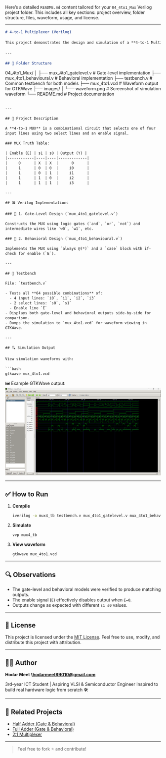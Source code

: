 Here’s a detailed `README.md` content tailored for your `04_4to1_Mux` Verilog project folder. This includes all key sections: project overview, folder structure, files, waveform, usage, and license.

---

```markdown
# 4-to-1 Multiplexer (Verilog)

This project demonstrates the design and simulation of a **4-to-1 Multiplexer (MUX)** using **Verilog HDL**. It includes both **Gate-Level Modeling** and **Behavioral Modeling**. The output of each implementation is verified using a common testbench, and simulation results are visualized via **GTKWave**.

---

## 📁 Folder Structure

```

04\_4to1\_Mux/
│
├── mux\_4to1\_gatelevel.v       # Gate-level implementation
├── mux\_4to1\_behavioural.v     # Behavioral implementation
├── testbench.v                # Common testbench for both models
├── mux\_4to1.vcd               # Waveform output for GTKWave
├── images/
│   └── waveform.png           # Screenshot of simulation waveform
└── README.md                  # Project documentation

````

---

## 🧠 Project Description

A **4-to-1 MUX** is a combinational circuit that selects one of four input lines using two select lines and an enable signal.

### MUX Truth Table:

| Enable (E) | s1 | s0 | Output (Y) |
|------------|----|----|-------------|
|     0      | X  | X  |      0      |
|     1      | 0  | 0  |     i0      |
|     1      | 0  | 1  |     i1      |
|     1      | 1  | 0  |     i2      |
|     1      | 1  | 1  |     i3      |

---

## 🛠️ Verilog Implementations

### 🔹 1. Gate-Level Design (`mux_4to1_gatelevel.v`)

Constructs the MUX using logic gates (`and`, `or`, `not`) and intermediate wires like `w0`, `w1`, etc.

### 🔹 2. Behavioral Design (`mux_4to1_behavioural.v`)

Implements the MUX using `always @(*)` and a `case` block with if-check for enable (`E`).

---

## 🧪 Testbench

File: `testbench.v`

- Tests all **64 possible combinations** of:
  - 4 input lines: `i0`, `i1`, `i2`, `i3`
  - 2 select lines: `s0`, `s1`
  - Enable line `E`
- Displays both gate-level and behavioral outputs side-by-side for comparison.
- Dumps the simulation to `mux_4to1.vcd` for waveform viewing in GTKWave.

---

## 🔍 Simulation Output

View simulation waveforms with:

```bash
gtkwave mux_4to1.vcd
````

🖼️ Example GTKWave output:
![Waveform Screenshot](images/waveform.png)

---

## ✅ How to Run

1. **Compile**

   ```bash
   iverilog -o mux4_tb testbench.v mux_4to1_gatelevel.v mux_4to1_behavioural.v
   ```

2. **Simulate**

   ```bash
   vvp mux4_tb
   ```

3. **View waveform**

   ```bash
   gtkwave mux_4to1.vcd
   ```

---

## 🔍 Observations

* The gate-level and behavioral models were verified to produce matching outputs.
* The enable signal (`E`) effectively disables output when `E=0`.
* Outputs change as expected with different `s1 s0` values.

---

## 📜 License

This project is licensed under the [MIT License](https://opensource.org/licenses/MIT). Feel free to use, modify, and distribute this project with attribution.

---

## 🙋‍♂️ Author

**Hodar Meet \hodarmeet99010@gmail.com**

3rd-year ICT Student | Aspiring VLSI & Semiconductor Engineer
Inspired to build real hardware logic from scratch 🛠️

---

## 🔗 Related Projects

* [Half Adder (Gate & Behavioral)](../01_half_adder)
* [Full Adder (Gate & Behavioral)](../02_full_adder)
* [2:1 Multiplexer](../03_2to1_Mux)

---

> Feel free to fork ⭐ and contribute!
